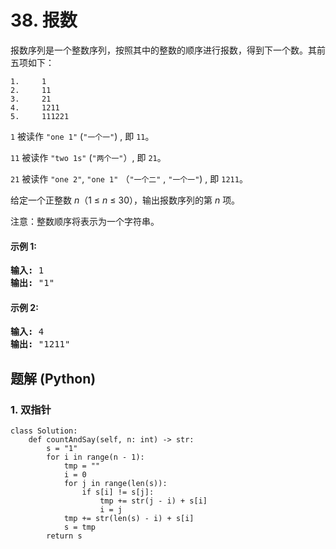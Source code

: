 # 38. 报数
报数序列是一个整数序列，按照其中的整数的顺序进行报数，得到下一个数。其前五项如下：

```
1.     1
2.     11
3.     21
4.     1211
5.     111221
```

```1``` 被读作  ```"one 1"```  (```"一个一"```) , 即 ```11```。

```11``` 被读作 ```"two 1s"``` (```"两个一"```）, 即 ```21```。

```21``` 被读作 ```"one 2"```,  ```"one 1"``` （```"一个二"``` ,  ```"一个一"```) , 即 ```1211```。

给定一个正整数 *n*（1 ≤ *n* ≤ 30），输出报数序列的第 *n* 项。

注意：整数顺序将表示为一个字符串。

#### 示例 1:
<pre>
<strong>输入:</strong> 1
<strong>输出:</strong> "1"
</pre>

#### 示例 2:
<pre>
<strong>输入:</strong> 4
<strong>输出:</strong> "1211"
</pre>

## 题解 (Python)

### 1. 双指针
```Python3
class Solution:
    def countAndSay(self, n: int) -> str:
        s = "1"
        for i in range(n - 1):
            tmp = ""
            i = 0
            for j in range(len(s)):
                if s[i] != s[j]:
                    tmp += str(j - i) + s[i]
                    i = j
            tmp += str(len(s) - i) + s[i]
            s = tmp
        return s
```
